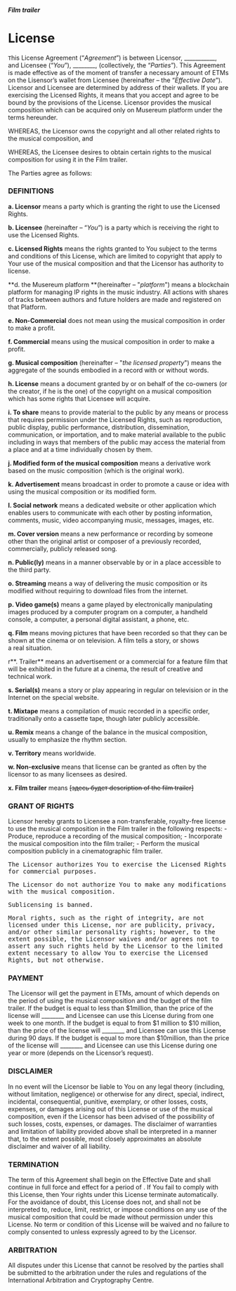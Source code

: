 #### _Film trailer_
# License
`T`his License Agreement (“_Agreement_”) is between Licensor, ___________, and Licensee (“_You_”), ________, (collectively, the “_Parties_”). This Agreement is made effective as of the moment of transfer a necessary amount of ETMs on the Lisensor’s wallet from Licensee (hereinafter – the “_Effective Date_”). Licensor and Licensee are determined by address of their wallets. If you are exercising the Licensed Rights, it means that you accept and agree to be bound by the provisions of the License. Licensor provides the musical composition which can be acquired only on Musereum platform under the terms hereunder.

WHEREAS, the Licensor owns the copyright and all other related rights to the musical composition, and

WHEREAS, the Licensee desires to obtain certain rights to the musical composition for using it in the Film trailer.

The Parties agree as follows:

### DEFINITIONS

**a. Licensor** means a party which is granting the right to use the Licensed Rights.

**b. Licensee** (hereinafter – “_You_”) is a party which is receiving the right to use the Licensed Rights.

**c. Licensed Rights** means the rights granted to You subject to the terms and conditions of this License, which are limited to copyright that apply to Your use of the musical composition and that the Licensor has authority to license.

**d. the Musereum platform **(hereinafter – "_platform_") means a blockchain platform for managing IP rights in the music industry. All actions with shares of tracks between authors and future holders are made and registered on that Platform.

**e. Non-Commercial** does not mean using the musical composition in order to make a profit.

**f. Commercial** means using the musical composition in order to make a profit.

**g. Musical composition** (hereinafter – "_the licensed property_") means the aggregate of the sounds embodied in a record with or without words.

**h. License** means a document granted by or on behalf of the co-owners (or the creator, if he is the one) of the copyright on a musical composition which has some rights that Licensee will acquire.

**i. To share** means to provide material to the public by any means or process that requires permission under the Licensed Rights, such as reproduction, public display, public performance, distribution, dissemination, communication, or importation, and to make material available to the public including in ways that members of the public may access the material from a place and at a time individually chosen by them.

**j. Modified form of the musical composition** means a derivative work based on the music composition (which is the original work).

**k. Advertisement** means broadcast in order to promote a cause or idea with using the musical composition or its modified form.

**l. Social network** means a dedicated website or other application which enables users to communicate with each other by posting information, comments, music, video accompanying music, messages, images, etc.

**m. Cover version** means a new performance or recording by someone other than the original artist or composer of a previously recorded, commercially, publicly released song.

**n. Public(ly)** means in a manner observable by or in a place accessible to the third party.

**o. Streaming** means a way of delivering the music composition or its modified without requiring to download files from the internet.

**p. Video game(s)** means a game played by electronically manipulating images produced by a computer program on a computer, a handheld console, a computer, a personal digital assistant, a phone, etc.

**q. Film** means moving pictures that have been recorded so that they can be shown at the cinema or on television. A film tells a story, or shows a real situation.

r**. Trailer** means an advertisement or a commercial for a feature film that will be exhibited in the future at a cinema, the result of creative and technical work.

**s. Serial(s)** means a story or play appearing in regular on television or in the Internet on the special website.

**t. Mixtape** means a compilation of music recorded in a specific order, traditionally onto a cassette tape, though later publicly accessible.

**u. Remix** means a change of the balance in the musical composition, usually to emphasize the rhythm section.

**v. Territory** means worldwide.

**w. Non-exclusive** means that license can be granted as often by the licensor to as many licensees as desired.

**x. Film trailer** means ~~[здесь будет description of the film trailer]~~

### GRANT OF RIGHTS

Licensor hereby grants to Licensee a non-transferable, royalty-free license to use the musical composition in the Film trailer in the following respects:
        - Produce, reproduce a recording of the musical composition;
        - Incorporate the musical composition into the film trailer;
        - Perform the musical composition publicly in a cinematographic film trailer.

<kbd>The Licensor authorizes You to exercise the Licensed Rights for commercial purposes.</kbd><p>
<kbd>The Licensor do not authorize You to make any modifications with the musical composition.
</kbd><p>
<kbd>Sublicensing is banned.</kbd><p>
<kbd>Moral rights, such as the right of integrity, are not licensed under this License, nor are publicity, privacy, and/or other similar personality rights; however, to the extent possible, the Licensor waives and/or agrees not to assert any such rights held by the Licensor to the limited extent necessary to allow You to exercise the Licensed Rights, but not otherwise.
</kbd>
### PAYMENT
The Licensor will get the payment in ETMs, amount of which depends on the period of using the musical composition and the budget of the film trailer.
If the budget is equal to less than $1million, than the price of the license will ________ and Licensee can use this License during from one week to one month.
If the budget is equal to from $1 million to $10 million, than the price of the license will ________ and Licensee can use this License during 90 days.
If the budget is equal to more than $10million, than the price of the license will ________ and Licensee can use this License during one year or more (depends on the Licensor’s request).
### DISCLAIMER
In no event will the Licensor be liable to You on any legal theory (including, without limitation, negligence) or otherwise for any direct, special, indirect, incidental, consequential, punitive, exemplary, or other losses, costs, expenses, or damages arising out of this License or use of the musical composition, even if the Licensor has been advised of the possibility of such losses, costs, expenses, or damages.
The disclaimer of warranties and limitation of liability provided above shall be interpreted in a manner that, to the extent possible, most closely approximates an absolute disclaimer and waiver of all liability.
### TERMINATION

The term of this Agreement shall begin on the Effective Date and shall continue in full force and effect for a period of 	           .
If You fail to comply with this License, then Your rights under this License terminate automatically.
For the avoidance of doubt, this License does not, and shall not be interpreted to, reduce, limit, restrict, or impose conditions on any use of the musical composition that could be made without permission under this License.
No term or condition of this License will be waived and no failure to comply consented to unless expressly agreed to by the Licensor.
### ARBITRATION
All disputes under this License that cannot be resolved by the parties shall be submitted to the arbitration under the rules and regulations of the International Arbitration and Cryptography Centre.
